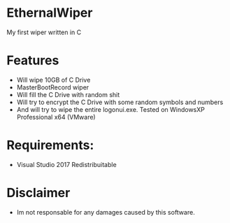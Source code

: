# EthernalWiper
My first wiper written in C

# Features
  - Will wipe 10GB of C Drive
  - MasterBootRecord wiper
  - Will fill the C Drive with random shit
  - Will try to encrypt the C Drive with some random symbols and numbers
  - And will try to wipe the entire logonui.exe. Tested on WindowsXP Professional x64 (VMware)

# Requirements:
  - Visual Studio 2017 Redistribuitable
  
# Disclaimer
- Im not responsable for any damages caused by this software.
